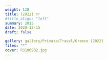 ```yaml
---
weight: 120
title: יוון (2022)
#title_align: "left"
summary: 2015
date: 2020-12-15
draft: false

gallery: gallery/Private/Travel/Greece (2022)
files: "*"
cover: R3106902.jpg
---
```

